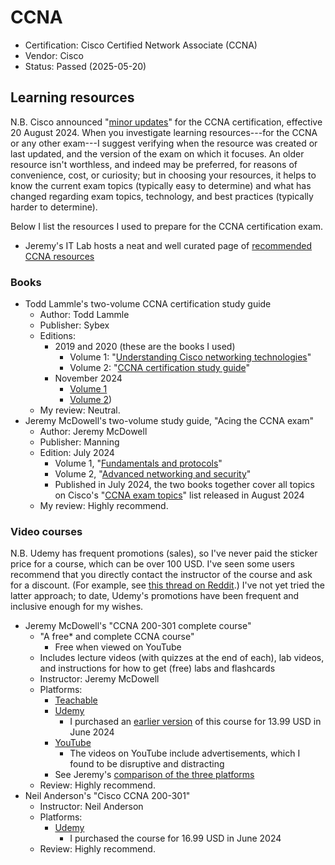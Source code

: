 # CCNA

- Certification: Cisco Certified Network Associate (CCNA)
- Vendor: Cisco
- Status: Passed (2025-05-20)

## Learning resources

N.B. Cisco announced "[minor updates](https://learningnetwork.cisco.com/s/ccna-exam-topics)" for the CCNA certification, effective 20 August 2024. When you investigate learning resources---for the CCNA or any other exam---I suggest verifying when the resource was created or last updated, and the version of the exam on which it focuses. An older resource isn't worthless, and indeed may be preferred, for reasons of convenience, cost, or curiosity; but in choosing your resources, it helps to know the current exam topics (typically easy to determine) and what has changed regarding exam topics, technology, and best practices (typically harder to determine).

Below I list the resources I used to prepare for the CCNA certification exam.

- Jeremy's IT Lab hosts a neat and well curated page of [recommended CCNA resources](https://www.jeremysitlab.com/ccna-resources)

### Books

- Todd Lammle's two-volume CCNA certification study guide
    - Author: Todd Lammle
    - Publisher: Sybex
    - Editions:
        - 2019 and 2020 (these are the books I used)
            - Volume 1: "[Understanding Cisco networking technologies](https://www.amazon.com/Understanding-Cisco-Networking-Technologies-Certification/dp/1119659027)"
            - Volume 2: "[CCNA certification study guide](https://www.amazon.com/CCNA-Certification-Study-Guide-200-301/dp/1119659183)"
        - November 2024
            - [Volume 1](https://www.amazon.com/CCNA-Certification-Study-Guide-Exam-dp-1394213018/dp/1394213018)
            - [Volume 2](https://www.amazon.com/CCNA-Certification-Study-Guide-200-301-dp-1394302150/dp/1394302150))
    - My review: Neutral.
- Jeremy McDowell's two-volume study guide, "Acing the CCNA exam"
    - Author: Jeremy McDowell
    - Publisher: Manning
    - Edition: July 2024
        - Volume 1, "[Fundamentals and protocols](https://www.manning.com/books/acing-the-ccna-exam-fundamentals-and-protocols)"
        - Volume 2, "[Advanced networking and security](https://www.manning.com/books/acing-the-ccna-exam-advanced-networking-and-security)"
        - Published in July 2024, the two books together cover all topics on Cisco's "[CCNA exam topics](https://learningnetwork.cisco.com/s/ccna-exam-topics)" list released in August 2024
    - My review: Highly recommend.

### Video courses

N.B. Udemy has frequent promotions (sales), so I've never paid the sticker price for a course, which can be over 100 USD. I've seen some users recommend that you directly contact the instructor of the course and ask for a discount. (For example, see [this thread on Reddit](https://www.reddit.com/r/Udemy/comments/1fvt036/how_do_discounts_work_how_to_get_one/).) I've not yet tried the latter approach; to date, Udemy's promotions have been frequent and inclusive enough for my wishes.

- Jeremy McDowell's "CCNA 200-301 complete course"
    - "A free* and complete CCNA course"
        - Free when viewed on YouTube
    - Includes lecture videos (with quizzes at the end of each), lab videos, and instructions for how to get (free) labs and flashcards
    - Instructor: Jeremy McDowell
    - Platforms:
        - [Teachable](https://courses.jeremysitlab.com/p/ccna)
        - [Udemy](https://www.udemy.com/course/ccna-jitl/)
            - I purchased an [earlier version](https://www.udemy.com/course/complete-cisco-ccna-200-301-course/) of this course for 13.99 USD in June 2024
        - [YouTube](https://www.youtube.com/playlist?list=PLxbwE86jKRgMpuZuLBivzlM8s2Dk5lXBQ)
            - The videos on YouTube include advertisements, which I found to be disruptive and distracting
        - See Jeremy's [comparison of the three platforms](https://docs.google.com/spreadsheets/d/1bqXS1nKNuIdumXjNXUoOINzUa704Og5jwUVyrvyauZs/edit)
    - Review: Highly recommend.
- Neil Anderson's "Cisco CCNA 200-301"
    - Instructor: Neil Anderson
    - Platforms:
        - [Udemy](https://www.udemy.com/course/ccna-complete)
            - I purchased the course for 16.99 USD in June 2024
    - Review: Highly recommend.
